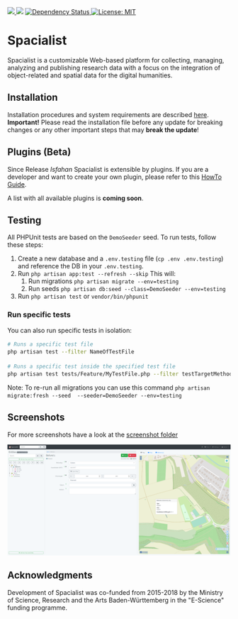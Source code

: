 <p>
    <a href="https://codecov.io/gh/DH-Center-Tuebingen/Spacialist">
        <img src="https://codecov.io/gh/DH-Center-Tuebingen/Spacialist/branch/master/graph/badge.svg?token=4VVZQDJXSM"/>
    </a>
    <img src="https://github.com/DH-Center-Tuebingen/Spacialist/workflows/PhpUnit/badge.svg"/>
    <a href='https://david-dm.org/DH-Center-Tuebingen/Spacialist'>
        <img src='https://david-dm.org/DH-Center-Tuebingen/Spacialist.svg' alt='Dependency Status' />
    </a>
    <a href='https://opensource.org/licenses/MIT'>
        <img src='https://img.shields.io/badge/License-MIT-yellow.svg' alt='License: MIT' />
    </a>
</p>

# Spacialist

Spacialist is a customizable Web-based platform for collecting, managing, analyzing and publishing research data with a focus on the integration of object-related and spatial data for the digital humanities.

## Installation

Installation procedures and system requirements are described [here](INSTALL.md).
**Important!** Please read the installation file before any update for breaking changes or any other important steps that may **break the update**!

## Plugins (Beta)

Since Release _Isfahan_ Spacialist is extensible by plugins. If you are a developer and want to create your own plugin, please refer to this [HowTo Guide](PLUGINS.md).

A list with all available plugins is **coming soon**.

## Testing

All PHPUnit tests are based on the `DemoSeeder` seed. To run tests, follow these steps:

1. Create a new database and a `.env.testing` file (`cp .env .env.testing`) and reference the DB in your `.env.testing`.
2. Run `php artisan app:test --refresh --skip` This will:
    1. Run migrations `php artisan migrate --env=testing`
    2. Run seeds `php artisan db:seed --class=DemoSeeder --env=testing`
3. Run `php artisan test` or `vendor/bin/phpunit`

### Run specific tests
You can also run specific tests in isolation:
```bash
# Runs a specific test file
php artisan test --filter NameOfTestFile

# Runs a specific test inside the specified test file
php artisan test tests/Feature/MyTestFile.php --filter testTargetMethod 
```


Note: To re-run all migrations you can use this command `php artisan migrate:fresh --seed  --seeder=DemoSeeder --env=testing`

## Screenshots

For more screenshots have a look at the [screenshot folder][scr_folder]

![scr_start]

## Acknowledgments

Development of Spacialist was co-funded from 2015-2018 by the Ministry of Science, Research and the Arts Baden-Württemberg in the "E-Science" funding programme.

[scr_start]: screenshots/selected_element.png "Spacialist Main Screen"
[scr_folder]: screenshots/
